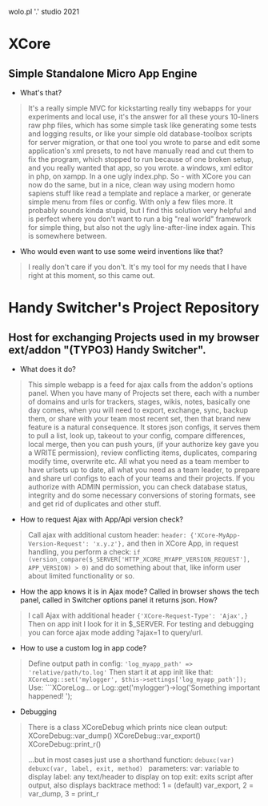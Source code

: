 wolo.pl '.' studio
2021


# XCore

## Simple Standalone Micro App Engine

* What's that?

> It's a really simple MVC for kickstarting really tiny webapps for your experiments and local use, it's the answer for
> all these yours 10-liners raw php files, which has some simple task like generating some tests and logging results,
> or like your simple old database-toolbox scripts for server migration, or that one tool you wrote to parse and edit some
> application's xml presets, to not have manually read and cut them to fix the program, which stopped to run because of
> one broken setup, and you really wanted that app, so you wrote. a windows, xml editor in php, on xampp. In a one ugly
> index.php.
> So - with XCore you can now do the same, but in a nice, clean way using modern homo sapiens stuff like read a template
> and replace a marker, or generate simple menu from files or config. With only a few files more.
> It probably sounds kinda stupid, but I find this solution very helpful and is perfect where you don't want to run a big
> "real world" framework for simple thing, but also not the ugly line-after-line index again. This is somewhere between.

* Who would even want to use some weird inventions like that?

> I really don't care if you don't. It's my tool for my needs that I have right at this moment, so this came out.


# Handy Switcher's Project Repository

## Host for exchanging Projects used in my browser ext/addon "(TYPO3) Handy Switcher".

* What does it do?

> This simple webapp is a feed for ajax calls from the addon's options panel. When you have many of Projects set there,
> each with a number of domains and urls for trackers, stages, wikis, notes, basically one day comes, when you will need
> to export, exchange, sync, backup them, or share with your team most recent set, then that brand new feature is a natural
> consequence.
> It stores json configs, it serves them to pull a list, look up, takeout to your config, compare differences, local merge,
> then you can push yours, (if your authorize key gave you a WRITE permission), review conflicting items, duplicates,
> comparing modify time, overwrite etc. All what you need as a team member to have urlsets up to date, all what you need
> as a team leader, to prepare and share url configs to each of your teams and their projects.
> If you authorize with ADMIN permission, you can check database status, integrity and do some necessary conversions
> of storing formats, see and get rid of duplicates and other stuff.


* How to request Ajax with App/Api version check?

> Call ajax with additional custom header:
> ```header: {'XCore-MyApp-Version-Request': 'x.y.z'},```
> and then in XCore App, in request handling, you perform a check:
> ```if (version_compare($_SERVER['HTTP_XCORE_MYAPP_VERSION_REQUEST'], APP_VERSION) > 0)```
> and do something about that, like inform user about limited functionality or so.


* How the app knows it is in Ajax mode? Called in browser shows the tech panel, called in Switcher options panel
it returns json. How?

> I call Ajax with additional header ```{'XCore-Request-Type': 'Ajax',}```
> Then on app init I look for it in $_SERVER.
> For testing and debugging you can force ajax mode adding ?ajax=1 to query/url.


* How to use a custom log in app code?

> Define output path in config: ```'log_myapp_path' => 'relative/path/to.log'```
> Then start it at app init like that: ```XCoreLog::set('mylogger', $this->settings['log_myapp_path']);```
> Use: ```XCoreLog... or Log::get('mylogger')->log('Something important happened! ');


* Debugging

> There is a class XCoreDebug which prints nice clean output:
> XCoreDebug::var_dump()
> XCoreDebug::var_export()
> XCoreDebug::print_r()
>
> ...but in most cases just use a shorthand function:
> ```debuxc(var) ```
> ```debuxc(var, label, exit, method) ```
> parameters:
>   var:       variable to display
>   label:     any text/header to display on top
>   exit:      exits script after output, also displays backtrace
>   method:    1 = (default) var_export, 2 = var_dump, 3 = print_r
>
